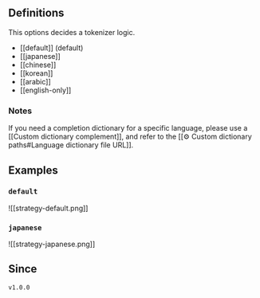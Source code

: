 ## Definitions

This options decides a tokenizer logic.

- [[default]] (default)
- [[japanese]]
- [[chinese]]
- [[korean]]
- [[arabic]]
- [[english-only]]

### Notes

 If you need a completion dictionary for a specific language, please use a [[Custom dictionary complement]], and refer to the [[⚙️ Custom dictionary paths#Language dictionary file URL]].

## Examples

### `default`

![[strategy-default.png]]

### `japanese`

![[strategy-japanese.png]]

## Since

`v1.0.0`
